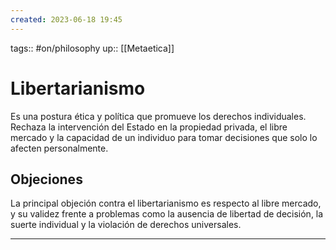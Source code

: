 ```yaml
---
created: 2023-06-18 19:45
---
```

tags:: #on/philosophy 
up:: [[Metaetica]]
# Libertarianismo
Es una postura ética y política que promueve los derechos individuales. Rechaza la intervención del Estado en la propiedad privada, el libre mercado y la capacidad de un individuo para tomar decisiones que solo lo afecten personalmente.

## Objeciones
La principal objeción contra el libertarianismo es respecto al libre mercado, y su validez frente a problemas como la ausencia de libertad de decisión, la suerte individual y la violación de derechos universales.
___
